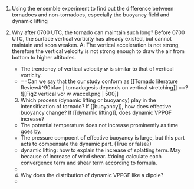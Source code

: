 1. Using the ensemble experiment to find out the difference between tornadoes and non-tornadoes, especially the buoyancy field and dynamic lifting
2. Why after 0700 UTC, the tornado can maintain such long? Before 0700 UTC, the surface vertical vorticity has already existed, but cannot maintain and soon weaken. 
	A: The vertical acceleration is not strong, therefore the vertical velocity is not strong enough to draw the air from bottom to higher altitudes.
	- The trendency of vertical velocity *w* is similar to that of vertical vorticity. 
	- ==Can we say that the our study conform as [[Tornado literature Review#^90b1ae | tornadogesis depends on vertical stretching]] ==? 
    ![[Fig2 vertical vor w waccel.png | 500]]
    
    3. Which process (dynamic lifting or buoyancy) play in the intensification of tornado? 
    If [[buoyancy]], how does effective buoyancy change? If [[dynamic lifting]], does dynamic VPPGF increase?
    - The potential temperature does not increase prominently as time goes by.
    - The pressure compoent of effective buoyancy is large, but this part acts to compensate the dynamic part. (True or false?)
    - dynamic lifting: how to explain the increase of splatting term. May because of increase of wind shear. #doing calculate each convergence term and shear term according to formula.
    - 
    4. Why does the distribution of dynamic VPPGF like a dipole?
    - 
